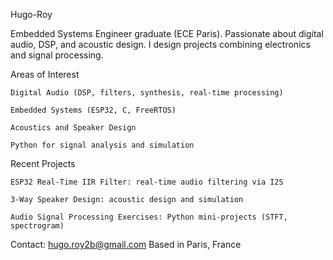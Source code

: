 Hugo-Roy

Embedded Systems Engineer graduate (ECE Paris).
Passionate about digital audio, DSP, and acoustic design.
I design projects combining electronics and signal processing.

Areas of Interest

    Digital Audio (DSP, filters, synthesis, real-time processing)

    Embedded Systems (ESP32, C, FreeRTOS)

    Acoustics and Speaker Design

    Python for signal analysis and simulation

Recent Projects

    ESP32 Real-Time IIR Filter: real-time audio filtering via I2S

    3-Way Speaker Design: acoustic design and simulation

    Audio Signal Processing Exercises: Python mini-projects (STFT, spectrogram)

Contact: hugo.roy2b@gmail.com
Based in Paris, France
